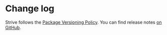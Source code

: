 # Change log

Strive follows the [Package Versioning Policy](https://pvp.haskell.org).
You can find release notes [on GitHub](https://github.com/tfausak/strive/releases).
